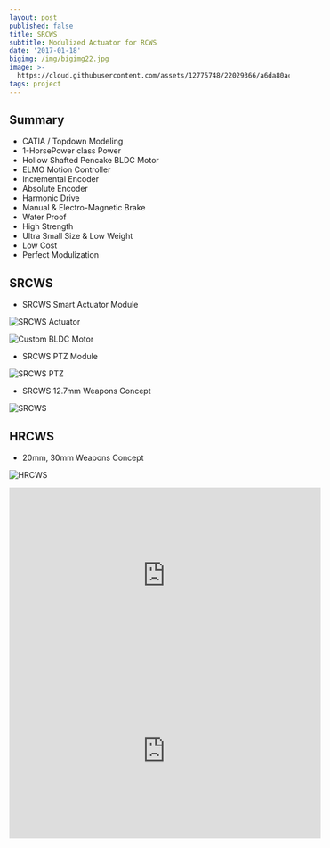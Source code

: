 ```yaml
---
layout: post
published: false
title: SRCWS
subtitle: Modulized Actuator for RCWS
date: '2017-01-18'
bigimg: /img/bigimg22.jpg
image: >-
  https://cloud.githubusercontent.com/assets/12775748/22029366/a6da80ac-dd1d-11e6-8658-129fca290da6.png
tags: project
---
```


## Summary
* CATIA / Topdown Modeling
* 1-HorsePower class Power
* Hollow Shafted Pencake BLDC Motor
* ELMO Motion Controller
* Incremental Encoder
* Absolute Encoder
* Harmonic Drive
* Manual & Electro-Magnetic Brake
* Water Proof
* High Strength
* Ultra Small Size & Low Weight
* Low Cost
* Perfect Modulization

## SRCWS

* SRCWS Smart Actuator Module

![SRCWS Actuator](https://cloud.githubusercontent.com/assets/12775748/22372197/a9fae948-e4de-11e6-8e1c-4fe3367abffa.png)

![Custom BLDC Motor](https://cloud.githubusercontent.com/assets/12775748/22396931/27aa8c58-e5a8-11e6-9f4c-820d8bd949b5.jpg)

* SRCWS PTZ Module

![SRCWS PTZ](https://cloud.githubusercontent.com/assets/12775748/22396930/27aa126e-e5a8-11e6-8bca-07ace9319ad7.png)


* SRCWS 12.7mm Weapons Concept

![SRCWS](https://cloud.githubusercontent.com/assets/12775748/22396929/27a301e0-e5a8-11e6-8c60-8f3ee643541c.png)


## HRCWS

* 20mm, 30mm Weapons Concept

![HRCWS](https://cloud.githubusercontent.com/assets/12775748/22396928/27967e16-e5a8-11e6-9037-4497cd51a2a1.png)


<iframe width="560" height="315" src="https://www.youtube.com/embed/x7804yFNqno" frameborder="0" allowfullscreen></iframe>

<iframe width="560" height="315" src="https://www.youtube.com/embed/_a2QYs1tQmI" frameborder="0" allowfullscreen></iframe>
